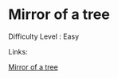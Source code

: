# Mirror of a tree

Difficulty Level : Easy

Links:

[Mirror of a tree](https://www.geeksforgeeks.org/problems/mirror-tree/1)
